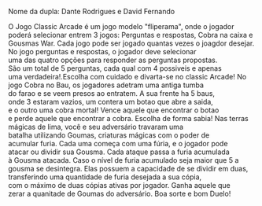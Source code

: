 Nome da dupla: Dante Rodrigues e David Fernando

O Jogo Classic Arcade é um jogo modelo "fliperama", onde o jogador poderá selecionar entrem 3 jogos: Perguntas e respostas, Cobra na caixa e Gousmas War. Cada jogo pode ser jogado quantas vezes o joagdor desejar.
 No jogo perguntas e respostas, o jogador deve selecionar       
 uma das quatro opções para responder as perguntas propostas.     
 São um total de 5 perguntas, cada qual com 4 possiveis e apenas    
 uma verdadeira!.Escolha com cuidado e divarta-se no classic Arcade!
No jogo Cobra no Bau, os jogadores adetram uma antiga tumba              
do farao e se veem presos ao entratem. A sua frente ha 5 baus,           
onde 3 estaram vazios, um contera um botao que abre a saida,           
e o outro uma cobra mortal! Vence aquele que encontrar o botao           
e perde aquele que encontrar a cobra. Escolha de forma sabia!
Nas terras mágicas de lima, você e seu adversário travaram uma   
batalha utilizando Goumas, criaturas mágicas com o poder de        
acumular furia. Cada uma começa com uma fúria, e o jogador pode    
atacar ou dividir sua Gousma. Cada ataque passa a furia acumulada  
à Gousma atacada. Caso o nível de furia acumulado seja maior que 5 
a gousma se desintegra. Elas possuem a capacidade de se dividir em 
duas, transferindo uma quantidade de furia desejada a sua cópia,  
 com o máximo de duas cópias ativas por jogador. Ganha aquele que   
 zerar a quanitade de Goumas do adversário. Boa sorte e bom Duelo!
